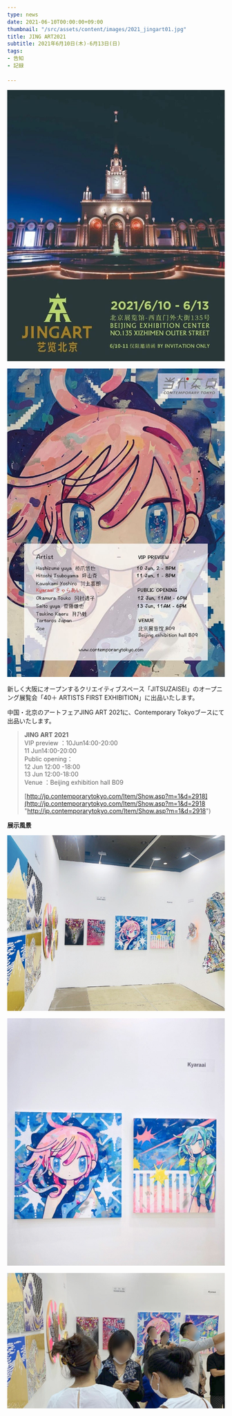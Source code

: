 ```yaml
---
type: news
date: 2021-06-10T00:00:00+09:00
thumbnail: "/src/assets/content/images/2021_jingart01.jpg"
title: JING ART2021
subtitle: 2021年6月10日(木)-6月13日(日)
tags:
- 告知
- 記録

---
```

![](/src/assets/content/images/2021_jingart04.png)

![](/src/assets/content/images/2021_jingart05.png)

新しく大阪にオープンするクリエイティブスペース「JITSUZAISEI」のオープニング展覧会「40＋ ARTISTS FIRST EXHIBITION」に出品いたします。

中国・北京のアートフェアJING ART 2021に、Contemporary Tokyoブースにて出品いたします。

> **JING ART 2021**  
> VIP preview ：10Jun14:00-20:00  
> 11 Jun14:00-20:00  
> Public opening：  
> 12 Jun 12:00 -18:00  
> 13 Jun 12:00-18:00  
> Venue ：Beijing exhibition hall B09
>
> [http://jp.contemporarytokyo.com/Item/Show.asp?m=1&d=2918](http://jp.contemporarytokyo.com/Item/Show.asp?m=1&d=2918 "http://jp.contemporarytokyo.com/Item/Show.asp?m=1&d=2918")

**展示風景**

![](/src/assets/content/images/2021_jingart02.jpg)

![](/src/assets/content/images/2021_jingart01.jpg)

![](/src/assets/content/images/2021_jingart03.jpg)